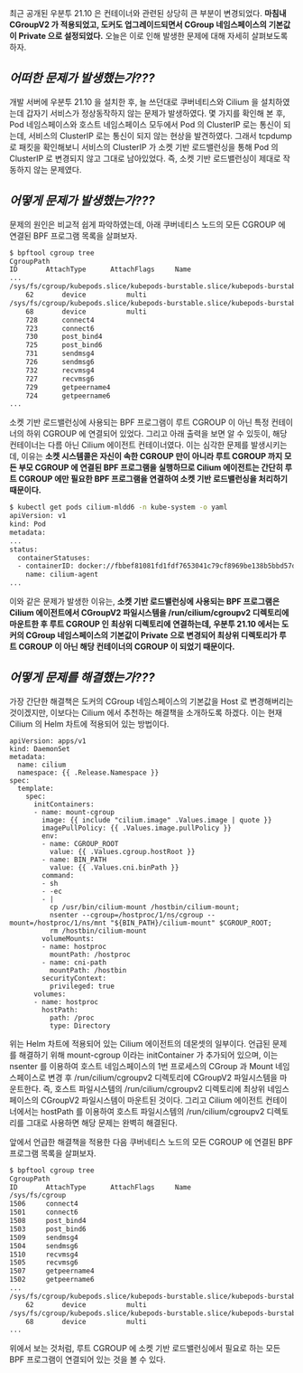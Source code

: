 최근 공개된 우분투 21.10 은 컨테이너와 관련된 상당히 큰 부분이 변경되었다. **마침내 CGroupV2 가 적용되었고, 도커도 업그레이드되면서 CGroup 네임스페이스의 기본값이 Private 으로 설정되었다.** 오늘은 이로 인해 발생한 문제에 대해 자세히 살펴보도록 하자.

## _어떠한 문제가 발생했는가???_

개발 서버에 우분투 21.10 을 설치한 후, 늘 쓰던대로 쿠버네티스와 Cilium 을 설치하였는데 갑자기 서비스가 정상동작하지 않는 문제가 발생하였다. 몇 가지를 확인해 본 후, Pod 네임스페이스와 호스트 네임스페이스 모두에서 Pod 의 ClusterIP 로는 통신이 되는데, 서비스의 ClusterIP 로는 통신이 되지 않는 현상을 발견하였다. 그래서 tcpdump 로 패킷을 확인해보니 서비스의 ClusterIP 가 소켓 기반 로드밸런싱을 통해 Pod 의 ClusterIP 로 변경되지 않고 그대로 남아있었다. 즉, 소켓 기반 로드밸런싱이 제대로 작동하지 않는 문제였다.

## _어떻게 문제가 발생했는가???_

문제의 원인은 비교적 쉽게 파악하였는데, 아래 쿠버네티스 노드의 모든 CGROUP 에 연결된 BPF 프로그램 목록을 살펴보자.

```bash
$ bpftool cgroup tree
CgroupPath
ID       AttachType      AttachFlags     Name
...
/sys/fs/cgroup/kubepods.slice/kubepods-burstable.slice/kubepods-burstable-podf8371831_8021_4722_af27_93c925d25a14.slice/docker-5cecdc399e2fa339d62a5b276331d8a5875fff7898a09d1ba1f5d710ecb12f13.scope
    62       device          multi
/sys/fs/cgroup/kubepods.slice/kubepods-burstable.slice/kubepods-burstable-podf8371831_8021_4722_af27_93c925d25a14.slice/docker-fbbef81081fd1fdf7653041c79cf8969be138b5bbd57db50de28cba35fd65910.scope
    68       device          multi
    728      connect4
    723      connect6
    730      post_bind4
    725      post_bind6
    731      sendmsg4
    726      sendmsg6
    732      recvmsg4
    727      recvmsg6
    729      getpeername4
    724      getpeername6
...
```

소켓 기반 로드밸런싱에 사용되는 BPF 프로그램이 루트 CGROUP 이 아닌 특정 컨테이너의 하위 CGROUP 에 연결되어 있었다. 그리고 아래 출력을 보면 알 수 있듯이, 해당 컨테이너는 다름 아닌 Cilium 에이전트 컨테이너였다. 이는 심각한 문제를 발생시키는데, 이유는 **소켓 시스템콜은 자신이 속한 CGROUP 만이 아니라 루트 CGROUP 까지 모든 부모 CGROUP 에 연결된 BPF 프로그램을 실행하므로 Cilium 에이전트는 간단히 루트 CGROUP 에만 필요한 BPF 프로그램을 연결하여 소켓 기반 로드밸런싱을 처리하기 때문이다.**

```bash
$ kubectl get pods cilium-mldd6 -n kube-system -o yaml
apiVersion: v1
kind: Pod
metadata:
...
status:
  containerStatuses:
  - containerID: docker://fbbef81081fd1fdf7653041c79cf8969be138b5bbd57db50de28cba35fd65910
    name: cilium-agent
...
```

이와 같은 문제가 발생한 이유는, **소켓 기반 로드밸런싱에 사용되는 BPF 프로그램은 Cilium 에이전트에서 CGroupV2 파일시스템을 /run/cilium/cgroupv2 디렉토리에 마운트한 후 루트 CGROUP 인 최상위 디렉토리에 연결하는데, 우분투 21.10 에서는 도커의 CGroup 네임스페이스의 기본값이 Private 으로 변경되어 최상위 디렉토리가 루트 CGROUP 이 아닌 해당 컨테이너의 CGROUP 이 되었기 때문이다.**

## _어떻게 문제를 해결했는가???_

가장 간단한 해결책은 도커의 CGroup 네임스페이스의 기본값을 Host 로 변경해버리는 것이겠지만, 이보다는 Cilium 에서 추천하는 해결책을 소개하도록 하겠다. 이는 현재 Cilium 의 Helm 차트에 적용되어 있는 방법이다.

```
apiVersion: apps/v1
kind: DaemonSet
metadata:
  name: cilium
  namespace: {{ .Release.Namespace }}
spec:
  template:
    spec:
      initContainers:
      - name: mount-cgroup
        image: {{ include "cilium.image" .Values.image | quote }}
        imagePullPolicy: {{ .Values.image.pullPolicy }}
        env:
        - name: CGROUP_ROOT
          value: {{ .Values.cgroup.hostRoot }}
        - name: BIN_PATH
          value: {{ .Values.cni.binPath }}
        command:
        - sh
        - -ec
        - |
          cp /usr/bin/cilium-mount /hostbin/cilium-mount;
          nsenter --cgroup=/hostproc/1/ns/cgroup --mount=/hostproc/1/ns/mnt "${BIN_PATH}/cilium-mount" $CGROUP_ROOT;
          rm /hostbin/cilium-mount
        volumeMounts:
        - name: hostproc
          mountPath: /hostproc
        - name: cni-path
          mountPath: /hostbin
        securityContext:
          privileged: true
      volumes:
      - name: hostproc
        hostPath:
          path: /proc
          type: Directory
```

위는 Helm 차트에 적용되어 있는 Cilium 에이전트의 데몬셋의 일부이다. 언급된 문제를 해결하기 위해 mount-cgroup 이라는 initContainer 가 추가되어 있으며, 이는 nsenter 를 이용하여 호스트 네임스페이스의 1번 프로세스의 CGroup 과 Mount 네임스페이스로 변경 후 /run/cilium/cgroupv2 디렉토리에 CGroupV2 파일시스템을 마운트한다. 즉, 호스트 파일시스템의 /run/cilium/cgroupv2 디렉토리에 최상위 네임스페이스의 CGroupV2 파일시스템이 마운트된 것이다. 그리고 Cilium 에이전트 컨테이너에서는 hostPath 를 이용하여 호스트 파일시스템의 /run/cilium/cgroupv2 디렉토리를 그대로 사용하면 해당 문제는 완벽히 해결된다.

앞에서 언급한 해결책을 적용한 다음 쿠버네티스 노드의 모든 CGROUP 에 연결된 BPF 프로그램 목록을 살펴보자.

```bash
$ bpftool cgroup tree
CgroupPath
ID       AttachType      AttachFlags     Name
/sys/fs/cgroup
1506     connect4
1501     connect6
1508     post_bind4
1503     post_bind6
1509     sendmsg4
1504     sendmsg6
1510     recvmsg4
1505     recvmsg6
1507     getpeername4
1502     getpeername6
...
/sys/fs/cgroup/kubepods.slice/kubepods-burstable.slice/kubepods-burstable-podf8371831_8021_4722_af27_93c925d25a14.slice/docker-5cecdc399e2fa339d62a5b276331d8a5875fff7898a09d1ba1f5d710ecb12f13.scope
    62       device          multi
/sys/fs/cgroup/kubepods.slice/kubepods-burstable.slice/kubepods-burstable-podf8371831_8021_4722_af27_93c925d25a14.slice/docker-fbbef81081fd1fdf7653041c79cf8969be138b5bbd57db50de28cba35fd65910.scope
    68       device          multi
...
```

위에서 보는 것처럼, 루트 CGROUP 에 소켓 기반 로드밸런싱에서 필요로 하는 모든 BPF 프로그램이 연결되어 있는 것을 볼 수 있다.
